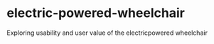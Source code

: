 # electric-powered-wheelchair
Exploring usability and user value of the electricpowered wheelchair 
